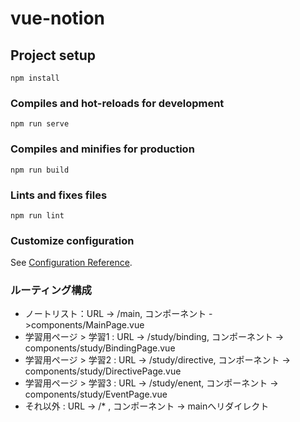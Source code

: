 # vue-notion

## Project setup
```
npm install
```

### Compiles and hot-reloads for development
```
npm run serve
```

### Compiles and minifies for production
```
npm run build
```

### Lints and fixes files
```
npm run lint
```

### Customize configuration
See [Configuration Reference](https://cli.vuejs.org/config/).


### ルーティング構成
- ノートリスト：URL -> /main,  コンポーネント ->components/MainPage.vue
- 学習用ページ > 学習1 : URL -> /study/binding, コンポーネント -> components/study/BindingPage.vue
- 学習用ページ > 学習2 : URL -> /study/directive,  コンポーネント -> components/study/DirectivePage.vue
- 学習用ページ > 学習3 : URL -> /study/enent, コンポーネント -> components/study/EventPage.vue
- それ以外 : URL -> /* , コンポーネント -> mainへリダイレクト

